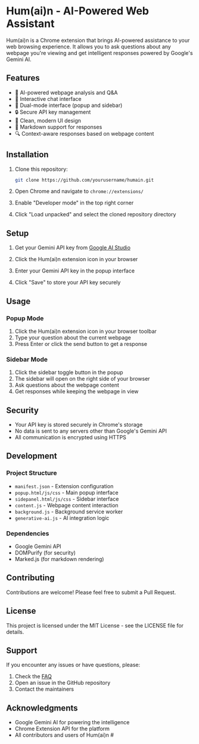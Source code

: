 # Hum(ai)n - AI-Powered Web Assistant

Hum(ai)n is a Chrome extension that brings AI-powered assistance to your web browsing experience. It allows you to ask questions about any webpage you're viewing and get intelligent responses powered by Google's Gemini AI.

## Features

- 🤖 AI-powered webpage analysis and Q&A
- 💬 Interactive chat interface
- 🔄 Dual-mode interface (popup and sidebar)
- 🔒 Secure API key management
- 🎨 Clean, modern UI design
- 📝 Markdown support for responses
- 🔍 Context-aware responses based on webpage content

## Installation

1. Clone this repository:
   ```bash
   git clone https://github.com/yourusername/humain.git
   ```

2. Open Chrome and navigate to `chrome://extensions/`

3. Enable "Developer mode" in the top right corner

4. Click "Load unpacked" and select the cloned repository directory

## Setup

1. Get your Gemini API key from [Google AI Studio](https://makersuite.google.com/app/apikey)

2. Click the Hum(ai)n extension icon in your browser

3. Enter your Gemini API key in the popup interface

4. Click "Save" to store your API key securely

## Usage

### Popup Mode
1. Click the Hum(ai)n extension icon in your browser toolbar
2. Type your question about the current webpage
3. Press Enter or click the send button to get a response

### Sidebar Mode
1. Click the sidebar toggle button in the popup
2. The sidebar will open on the right side of your browser
3. Ask questions about the webpage content
4. Get responses while keeping the webpage in view

## Security

- Your API key is stored securely in Chrome's storage
- No data is sent to any servers other than Google's Gemini API
- All communication is encrypted using HTTPS

## Development

### Project Structure
- `manifest.json` - Extension configuration
- `popup.html/js/css` - Main popup interface
- `sidepanel.html/js/css` - Sidebar interface
- `content.js` - Webpage content interaction
- `background.js` - Background service worker
- `generative-ai.js` - AI integration logic

### Dependencies
- Google Gemini API
- DOMPurify (for security)
- Marked.js (for markdown rendering)

## Contributing

Contributions are welcome! Please feel free to submit a Pull Request.

## License

This project is licensed under the MIT License - see the LICENSE file for details.

## Support

If you encounter any issues or have questions, please:
1. Check the [FAQ](link-to-faq)
2. Open an issue in the GitHub repository
3. Contact the maintainers

## Acknowledgments

- Google Gemini AI for powering the intelligence
- Chrome Extension API for the platform
- All contributors and users of Hum(ai)n #
